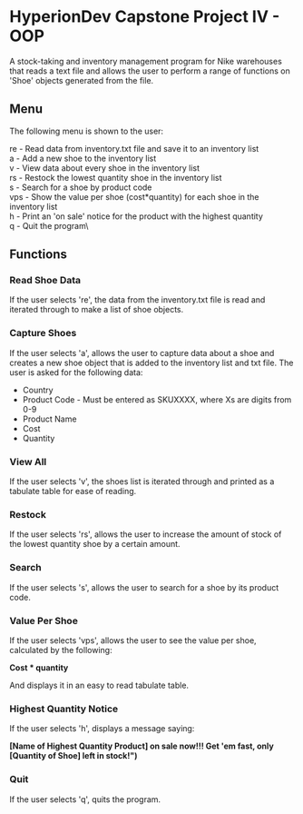 # HyperionDev Capstone Project IV - OOP

A stock-taking and inventory management program for Nike warehouses that reads a text file and allows the user to perform a range of functions on 'Shoe' objects generated from  the file.

## Menu

The following menu is shown to the user:

re -  Read data from inventory.txt file and save it to an inventory list\
a -   Add a new shoe to the inventory list\
v -   View data about every shoe in the inventory list\
rs -  Restock the lowest quantity shoe in the inventory list\
s -   Search for a shoe by product code\
vps - Show the value per shoe (cost*quantity) for each shoe in the inventory
list\
h -   Print an \'on sale\' notice for the product with the highest quantity\
q -   Quit the program\

## Functions

### Read Shoe Data

If the user selects 're', the data from the inventory.txt file is read and iterated through to make a list of shoe objects.

### Capture Shoes

If the user selects 'a', allows the user to capture data about a shoe and creates a new
shoe object that is added to the inventory list and txt file.
The user is asked for the following data:

- Country
- Product Code - Must be entered as SKUXXXX, where Xs are digits from 0-9
- Product Name
- Cost
- Quantity

### View All

If the user selects 'v', the shoes list is iterated through and printed as a
tabulate table for ease of reading.

### Restock

If the user selects 'rs', allows the user to increase the amount of stock of the
lowest quantity shoe by a certain amount.

### Search

If the user selects 's', allows the user to search for a shoe by its product code.

### Value Per Shoe

If the user selects 'vps', allows the user to see the value per shoe, calculated
 by the following:

**Cost * quantity**

And displays it in an easy to read tabulate table.

### Highest Quantity Notice

If the user selects 'h', displays a message saying:

**[Name of Highest Quantity Product] on sale now!!! Get 'em fast, only**
**[Quantity of Shoe] left in stock!")**

### Quit

If the user selects 'q', quits the program.
